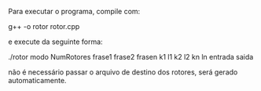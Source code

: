 Para executar o programa, compile com:

g++ -o rotor rotor.cpp

e execute da seguinte forma:

./rotor modo NumRotores frase1 frase2 frasen k1 l1 k2 l2 kn ln entrada saida

não é necessário passar o arquivo de destino dos rotores, será gerado automaticamente.